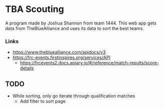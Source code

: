 # TBA Scouting
A program made by Joshua Shannon from team 1444. This web app gets data from TheBlueAlliance
and uses its data to sort the best teams.

### Links
* https://www.thebluealliance.com/apidocs/v3
* https://frc-events.firstinspires.org/services/API
  * https://frcevents2.docs.apiary.io/#/reference/match-results/score-details

## TODO
* While sorting, only go iterate through qualification matches
  * Add filter to sort page

